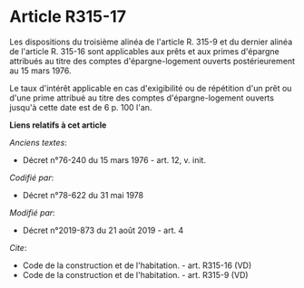 # Article R315-17

Les dispositions du troisième alinéa de l'article R. 315-9 et du dernier alinéa de l'article R. 315-16 sont applicables aux
prêts et aux primes d'épargne attribués au titre des comptes d'épargne-logement ouverts postérieurement au 15 mars 1976. 

Le taux d'intérêt applicable en cas d'exigibilité ou de répétition d'un prêt ou d'une prime attribué au titre des comptes
d'épargne-logement ouverts jusqu'à cette date est de 6 p. 100 l'an.

**Liens relatifs à cet article**

_Anciens textes_:

  - Décret n°76-240 du 15 mars 1976 - art. 12, v. init.

_Codifié par_:

  - Décret n°78-622 du 31 mai 1978

_Modifié par_:

  - Décret n°2019-873 du 21 août 2019 - art. 4

_Cite_:

  - Code de la construction et de l'habitation. - art. R315-16 (VD)
  - Code de la construction et de l'habitation. - art. R315-9 (VD)
